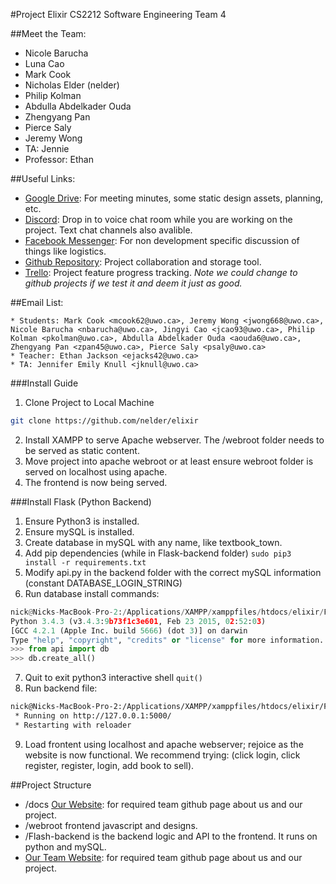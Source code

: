 
#Project Elixir
CS2212 Software Engineering Team 4

##Meet the Team:
* Nicole Barucha
* Luna Cao  
* Mark Cook 
* Nicholas Elder (nelder)
* Philip Kolman
* Abdulla Abdelkader Ouda
* Zhengyang Pan
* Pierce Saly
* Jeremy Wong
* TA: Jennie
* Professor: Ethan

##Useful Links:
* [Google Drive](https://drive.google.com/drive/u/0/folders/0B33lPR-1w35LU0pGaEViNVBPNnM): For meeting minutes, some static design assets, planning, etc.
* [Discord](https://discord.gg/sty82bT): Drop in to voice chat room while you are working on the project. Text chat channels also avalible.
* [Facebook Messenger](https://www.messenger.com/t/1520017064690069): For non development specific discussion of things like logistics.
* [Github Repository](https://github.com/nelder/elixir): Project collaboration and storage tool.
* [Trello](https://trello.com/b/3cZF8Gg7/elixir-cs2212-project): Project feature progress tracking. *Note we could change to github projects if we test it and deem it just as good.*

##Email List:
```
* Students: Mark Cook <mcook62@uwo.ca>, Jeremy Wong <jwong668@uwo.ca>, Nicole Barucha <nbarucha@uwo.ca>, Jingyi Cao <jcao93@uwo.ca>, Philip Kolman <pkolman@uwo.ca>, Abdulla Abdelkader Ouda <aouda6@uwo.ca>, Zhengyang Pan <zpan45@uwo.ca>, Pierce Saly <psaly@uwo.ca>
* Teacher: Ethan Jackson <ejacks42@uwo.ca>
* TA: Jennifer Emily Knull <jknull@uwo.ca>
```


###Install Guide
1. Clone Project to Local Machine

```bash
git clone https://github.com/nelder/elixir
```

2. Install XAMPP to serve Apache webserver. The /webroot folder needs to be served as static content. 
3. Move project into apache webroot or at least ensure webroot folder is served on localhost using apache. 
4. The frontend is now being served.

###Install Flask (Python Backend)
1. Ensure Python3 is installed. 
2. Ensure mySQL is installed. 
3. Create database in mySQL with any name, like textbook_town. 
4. Add pip dependencies (while in Flask-backend folder) `sudo pip3 install -r requirements.txt`
5. Modify api.py in the backend folder with the correct mySQL information (constant DATABASE_LOGIN_STRING)
6. Run database install commands:

```python
nick@Nicks-MacBook-Pro-2:/Applications/XAMPP/xamppfiles/htdocs/elixir/Flask-backend$ python3
Python 3.4.3 (v3.4.3:9b73f1c3e601, Feb 23 2015, 02:52:03) 
[GCC 4.2.1 (Apple Inc. build 5666) (dot 3)] on darwin
Type "help", "copyright", "credits" or "license" for more information.
>>> from api import db
>>> db.create_all()
```

7. Quit to exit python3 interactive shell `quit()`
8. Run backend file:

```bash
nick@Nicks-MacBook-Pro-2:/Applications/XAMPP/xamppfiles/htdocs/elixir/Flask-backend$ python3 api.py 
 * Running on http://127.0.0.1:5000/
 * Restarting with reloader
```

9. Load frontent using localhost and apache webserver; rejoice as the website is now functional. We recommend trying: (click login, click register, register, login, add book to sell).

##Project Structure
* /docs [Our Website](https://nelder.github.io/elixir/): for required team github page about us and our project.
* /webroot frontend javascript and designs.
* /Flash-backend is the backend logic and API to the frontend. It runs on python and mySQL.
* [Our Team Website](https://nelder.github.io/elixir/): for required team github page about us and our project.
